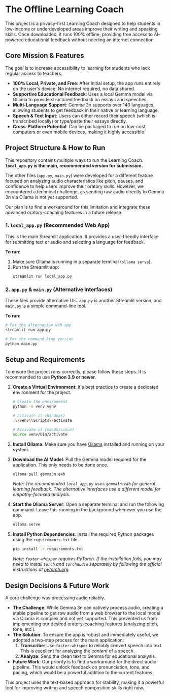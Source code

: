 # The Offline Learning Coach

This project is a privacy-first Learning Coach designed to help students in low-income or underdeveloped areas improve their writing and speaking skills. Once downloaded, it runs 100% offline, providing free access to AI-powered educational feedback without needing an internet connection.

## Core Mission & Features

The goal is to increase accessibility to learning for students who lack regular access to teachers.

-   **100% Local, Private, and Free**: After initial setup, the app runs entirely on the user's device. No internet required, no data shared.
-   **Supportive Educational Feedback**: Uses a local Gemma model via Ollama to provide structured feedback on essays and speeches.
-   **Multi-Language Support**: Gemma 3n supports over 140 languages, allowing students to get feedback in their native or learning language.
-   **Speech & Text Input**: Users can either record their speech (which is transcribed locally) or type/paste their essays directly.
-   **Cross-Platform Potential**: Can be packaged to run on low-cost computers or even mobile devices, making it highly accessible.

## Project Structure & How to Run

This repository contains multiple ways to run the Learning Coach. **`local_app.py` is the main, recommended version for submission.**

The other files (`app.py`, `main.py`) were developed for a different feature focused on analyzing audio characteristics like pitch, pauses, and confidence to help users improve their oratory skills. However, we encountered a technical challenge, as sending raw audio directly to Gemma 3n via Ollama is not yet supported.

Our plan is to find a workaround for this limitation and integrate these advanced oratory-coaching features in a future release.

### 1. `local_app.py` (Recommended Web App)

This is the main Streamlit application. It provides a user-friendly interface for submitting text or audio and selecting a language for feedback.

**To run:**
1.  Make sure Ollama is running in a separate terminal (`ollama serve`).
2.  Run the Streamlit app:
    ```bash
    streamlit run local_app.py
    ```

### 2. `app.py` & `main.py` (Alternative Interfaces)

These files provide alternative UIs. `app.py` is another Streamlit version, and `main.py` is a simple command-line tool.

**To run:**
```bash
# For the alternative web app
streamlit run app.py

# For the command-line version
python main.py
```

## Setup and Requirements

To ensure the project runs correctly, please follow these steps. It is recommended to use **Python 3.9 or newer**.

1.  **Create a Virtual Environment**: It's best practice to create a dedicated environment for the project.
    ```bash
    # Create the environment
    python -m venv venv

    # Activate it (Windows)
    .\\venv\\Scripts\\activate

    # Activate it (macOS/Linux)
    source venv/bin/activate
    ```

2.  **Install Ollama**: Make sure you have [Ollama](https://ollama.com/) installed and running on your system.

3.  **Download the AI Model**: Pull the Gemma model required for the application. This only needs to be done once.
    ```bash
    ollama pull gemma3n:e4b
    ```
    *Note: The recommended `local_app.py` uses `gemma3n:e4b` for general learning feedback. The alternative interfaces use a different model for empathy-focused analysis.*

4.  **Start the Ollama Server**: Open a separate terminal and run the following command. Leave this running in the background whenever you use the app.
    ```bash
    ollama serve
    ```

5.  **Install Python Dependencies**: Install the required Python packages using the `requirements.txt` file.
    ```bash
    pip install -r requirements.txt
    ```
    *Note: `faster-whisper` requires PyTorch. If the installation fails, you may need to install `torch` and `torchaudio` separately by following the official instructions at [pytorch.org](https://pytorch.org/).*

## Design Decisions & Future Work

A core challenge was processing audio reliably.

-   **The Challenge**: While Gemma 3n can natively process audio, creating a stable pipeline to get raw audio from a web browser to the local model via Ollama is complex and not yet supported. This prevented us from implementing our desired oratory-coaching features (analyzing pitch, tone, etc.).
-   **The Solution**: To ensure the app is robust and immediately useful, we adopted a two-step process for the main application:
    1.  **Transcribe**: Use `faster-whisper` to reliably convert speech into text. This is excellent for analyzing the *content* of a speech.
    2.  **Analyze**: Send the clean text to Gemma for educational analysis.
-   **Future Work**: Our priority is to find a workaround for the direct audio pipeline. This would unlock feedback on pronunciation, tone, and pacing, which would be a powerful addition to the current features.

This project uses the text-based approach for stability, making it a powerful tool for improving writing and speech composition skills right now.
